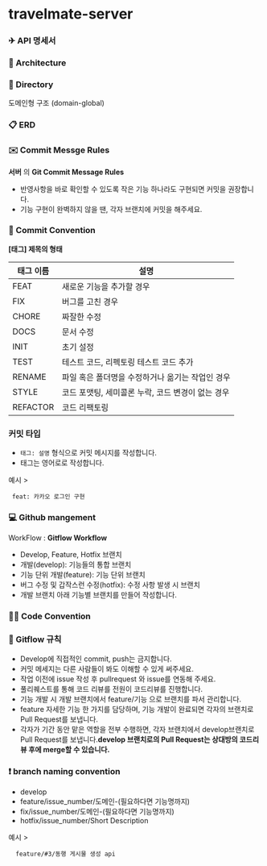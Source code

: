 # travelmate-server

### ✈ API 명세서

### 📑 Architecture

### 📖 Directory

도메인형 구조 (domain-global)

### 📋 ERD

### ✉️ Commit Messge Rules

**서버** 의 **Git Commit Message Rules**

- 반영사항을 바로 확인할 수 있도록 작은 기능 하나라도 구현되면 커밋을 권장합니다.
- 기능 구현이 완벽하지 않을 땐, 각자 브랜치에 커밋을 해주세요.

### 📌 Commit Convention

**[태그] 제목의 형태**

| 태그 이름 | 설명 |
| --- | --- |
| FEAT | 새로운 기능을 추가할 경우 |
| FIX | 버그를 고친 경우 |
| CHORE | 짜잘한 수정 |
| DOCS | 문서 수정 |
| INIT | 초기 설정 |
| TEST | 테스트 코드, 리펙토링 테스트 코드 추가 |
| RENAME | 파일 혹은 폴더명을 수정하거나 옮기는 작업인 경우 |
| STYLE | 코드 포맷팅, 세미콜론 누락, 코드 변경이 없는 경우 |
| REFACTOR | 코드 리팩토링 |

### **커밋 타입**

- `태그: 설명` 형식으로 커밋 메시지를 작성합니다.
- 태그는 영어로로 작성합니다.

예시 >

```
 feat: 카카오 로그인 구현

```

### **💻 Github mangement**

WorkFlow : **Gitflow Workflow**

- Develop, Feature, Hotfix 브랜치
- 개발(develop): 기능들의 통합 브랜치
- 기능 단위 개발(feature): 기능 단위 브랜치
- 버그 수정 및 갑작스런 수정(hotfix): 수정 사항 발생 시 브랜치
- 개발 브랜치 아래 기능별 브랜치를 만들어 작성합니다.

### ✍🏻 Code Convention

### 📍 Gitflow 규칙

- Develop에 직접적인 commit, push는 금지합니다.
- 커밋 메세지는 다른 사람들이 봐도 이해할 수 있게 써주세요.
- 작업 이전에 issue 작성 후 pullrequest 와 issue를 연동해 주세요.
- 풀리퀘스트를 통해 코드 리뷰를 전원이 코드리뷰를 진행합니다.
- 기능 개발 시 개발 브랜치에서 feature/기능 으로 브랜치를 파서 관리합니다.
- feature 자세한 기능 한 가지를 담당하며, 기능 개발이 완료되면 각자의 브랜치로 Pull Request를 보냅니다.
- 각자가 기간 동안 맡은 역할을 전부 수행하면, 각자 브랜치에서 develop브랜치로 Pull Request를 보냅니다.**develop 브랜치로의 Pull Request는 상대방의 코드리뷰 후에 merge할 수 있습니다.**

### ❗️ branch naming convention

- develop
- feature/issue_number/도메인-(필요하다면 기능명까지)
- fix/issue_number/도메인-(필요하다면 기능명까지)
- hotfix/issue_number/Short Description

예시 >

```
  feature/#3/동행 게시물 생성 api

```
